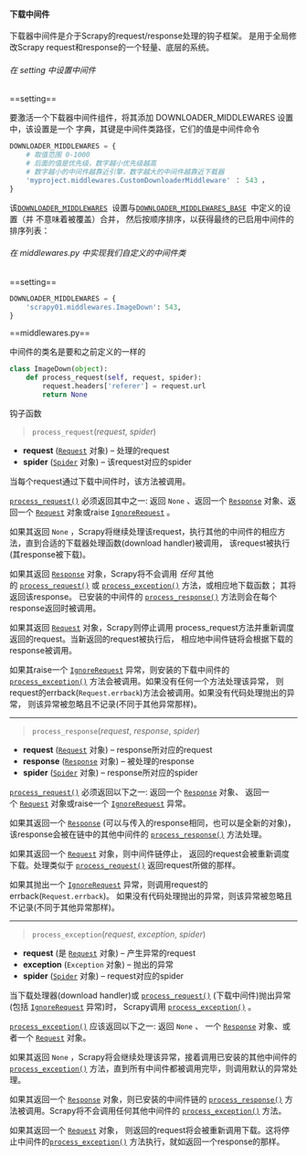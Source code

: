 #### 下载中间件

下载器中间件是介于Scrapy的request/response处理的钩子框架。 是用于全局修改Scrapy request和response的一个轻量、底层的系统。 

###### 在 setting 中设置中间件

==setting==

要激活一个下载器中间件组件，将其添加 DOWNLOADER_MIDDLEWARES 设置中，该设置是一个 字典，其键是中间件类路径，它们的值是中间件命令 

```python
DOWNLOADER_MIDDLEWARES = { 
    # 取值范围 0-1000
    # 后面的值是优先级，数字越小优先级越高 
    # 数字越小的中间件越靠近引擎，数字越大的中间件越靠近下载器
    'myproject.middlewares.CustomDownloaderMiddleware' ： 543 ， 
} 
```

该[`DOWNLOADER_MIDDLEWARES`](https://scrapy-chs.readthedocs.io/zh_CN/latest/topics/settings.html#std:setting-DOWNLOADER_MIDDLEWARES)  设置与[`DOWNLOADER_MIDDLEWARES_BASE`](https://scrapy-chs.readthedocs.io/zh_CN/latest/topics/settings.html#std:setting-DOWNLOADER_MIDDLEWARES_BASE)  中定义的设置（并 不意味着被覆盖）合并， 然后按顺序排序，以获得最终的已启用中间件的排序列表：

###### 在 middlewares.py 中实现我们自定义的中间件类

==setting==

```python
DOWNLOADER_MIDDLEWARES = {
    'scrapy01.middlewares.ImageDown': 543,
}
```

==middlewares.py==

中间件的类名是要和之前定义的一样的

```python
class ImageDown(object):
    def process_request(self, request, spider):
        request.headers['referer'] = request.url
        return None
```

钩子函数

> `process_request`(*request*, *spider*) 

- **request** ([`Request`](https://scrapy-chs.readthedocs.io/zh_CN/latest/topics/request-response.html#scrapy.http.Request) 对象) – 处理的request
- **spider** ([`Spider`](https://scrapy-chs.readthedocs.io/zh_CN/latest/topics/spiders.html#scrapy.spider.Spider) 对象) – 该request对应的spider

当每个request通过下载中间件时，该方法被调用。 

[`process_request()`](https://scrapy-chs.readthedocs.io/zh_CN/latest/topics/downloader-middleware.html#scrapy.contrib.downloadermiddleware.DownloaderMiddleware.process_request) 必须返回其中之一: 返回 `None` 、返回一个 [`Response`](https://scrapy-chs.readthedocs.io/zh_CN/latest/topics/request-response.html#scrapy.http.Response) 对象、返回一个 [`Request`](https://scrapy-chs.readthedocs.io/zh_CN/latest/topics/request-response.html#scrapy.http.Request) 对象或raise [`IgnoreRequest`](https://scrapy-chs.readthedocs.io/zh_CN/latest/topics/exceptions.html#scrapy.exceptions.IgnoreRequest) 。 

如果其返回 `None` ，Scrapy将继续处理该request，执行其他的中间件的相应方法，直到合适的下载器处理函数(download handler)被调用， 该request被执行(其response被下载)。 

如果其返回 [`Response`](https://scrapy-chs.readthedocs.io/zh_CN/latest/topics/request-response.html#scrapy.http.Response) 对象，Scrapy将不会调用 *任何* 其他的 [`process_request()`](https://scrapy-chs.readthedocs.io/zh_CN/latest/topics/downloader-middleware.html#scrapy.contrib.downloadermiddleware.DownloaderMiddleware.process_request) 或 [`process_exception()`](https://scrapy-chs.readthedocs.io/zh_CN/latest/topics/downloader-middleware.html#scrapy.contrib.downloadermiddleware.DownloaderMiddleware.process_exception) 方法，或相应地下载函数； 其将返回该response。 已安装的中间件的 [`process_response()`](https://scrapy-chs.readthedocs.io/zh_CN/latest/topics/downloader-middleware.html#scrapy.contrib.downloadermiddleware.DownloaderMiddleware.process_response) 方法则会在每个response返回时被调用。 

如果其返回 [`Request`](https://scrapy-chs.readthedocs.io/zh_CN/latest/topics/request-response.html#scrapy.http.Request) 对象，Scrapy则停止调用 process_request方法并重新调度返回的request。当新返回的request被执行后， 相应地中间件链将会根据下载的response被调用。

如果其raise一个 [`IgnoreRequest`](https://scrapy-chs.readthedocs.io/zh_CN/latest/topics/exceptions.html#scrapy.exceptions.IgnoreRequest) 异常，则安装的下载中间件的 [`process_exception()`](https://scrapy-chs.readthedocs.io/zh_CN/latest/topics/downloader-middleware.html#scrapy.contrib.downloadermiddleware.DownloaderMiddleware.process_exception) 方法会被调用。如果没有任何一个方法处理该异常， 则request的errback(`Request.errback`)方法会被调用。如果没有代码处理抛出的异常， 则该异常被忽略且不记录(不同于其他异常那样)。

---

> `process_response`(*request*, *response*, *spider*) 

- **request** ([`Request`](https://scrapy-chs.readthedocs.io/zh_CN/latest/topics/request-response.html#scrapy.http.Request) 对象) – response所对应的request
- **response** ([`Response`](https://scrapy-chs.readthedocs.io/zh_CN/latest/topics/request-response.html#scrapy.http.Response) 对象) – 被处理的response
- **spider** ([`Spider`](https://scrapy-chs.readthedocs.io/zh_CN/latest/topics/spiders.html#scrapy.spider.Spider) 对象) – response所对应的spider

[`process_request()`](https://scrapy-chs.readthedocs.io/zh_CN/latest/topics/downloader-middleware.html#scrapy.contrib.downloadermiddleware.DownloaderMiddleware.process_request) 必须返回以下之一: 返回一个 [`Response`](https://scrapy-chs.readthedocs.io/zh_CN/latest/topics/request-response.html#scrapy.http.Response) 对象、 返回一个 [`Request`](https://scrapy-chs.readthedocs.io/zh_CN/latest/topics/request-response.html#scrapy.http.Request) 对象或raise一个 [`IgnoreRequest`](https://scrapy-chs.readthedocs.io/zh_CN/latest/topics/exceptions.html#scrapy.exceptions.IgnoreRequest) 异常。 

如果其返回一个 [`Response`](https://scrapy-chs.readthedocs.io/zh_CN/latest/topics/request-response.html#scrapy.http.Response) (可以与传入的response相同，也可以是全新的对象)， 该response会被在链中的其他中间件的 [`process_response()`](https://scrapy-chs.readthedocs.io/zh_CN/latest/topics/downloader-middleware.html#scrapy.contrib.downloadermiddleware.DownloaderMiddleware.process_response) 方法处理。

如果其返回一个 [`Request`](https://scrapy-chs.readthedocs.io/zh_CN/latest/topics/request-response.html#scrapy.http.Request) 对象，则中间件链停止， 返回的request会被重新调度下载。处理类似于 [`process_request()`](https://scrapy-chs.readthedocs.io/zh_CN/latest/topics/downloader-middleware.html#scrapy.contrib.downloadermiddleware.DownloaderMiddleware.process_request) 返回request所做的那样。

如果其抛出一个 [`IgnoreRequest`](https://scrapy-chs.readthedocs.io/zh_CN/latest/topics/exceptions.html#scrapy.exceptions.IgnoreRequest) 异常，则调用request的errback(`Request.errback`)。 如果没有代码处理抛出的异常，则该异常被忽略且不记录(不同于其他异常那样)。

---

> `process_exception`(*request*, *exception*, *spider*) 

- **request** (是 [`Request`](https://scrapy-chs.readthedocs.io/zh_CN/latest/topics/request-response.html#scrapy.http.Request) 对象) – 产生异常的request
- **exception** (`Exception` 对象) – 抛出的异常
- **spider** ([`Spider`](https://scrapy-chs.readthedocs.io/zh_CN/latest/topics/spiders.html#scrapy.spider.Spider) 对象) – request对应的spider

当下载处理器(download handler)或 [`process_request()`](https://scrapy-chs.readthedocs.io/zh_CN/latest/topics/downloader-middleware.html#scrapy.contrib.downloadermiddleware.DownloaderMiddleware.process_request) (下载中间件)抛出异常(包括 [`IgnoreRequest`](https://scrapy-chs.readthedocs.io/zh_CN/latest/topics/exceptions.html#scrapy.exceptions.IgnoreRequest) 异常)时， Scrapy调用 [`process_exception()`](https://scrapy-chs.readthedocs.io/zh_CN/latest/topics/downloader-middleware.html#scrapy.contrib.downloadermiddleware.DownloaderMiddleware.process_exception) 。

[`process_exception()`](https://scrapy-chs.readthedocs.io/zh_CN/latest/topics/downloader-middleware.html#scrapy.contrib.downloadermiddleware.DownloaderMiddleware.process_exception) 应该返回以下之一: 返回 `None` 、 一个 [`Response`](https://scrapy-chs.readthedocs.io/zh_CN/latest/topics/request-response.html#scrapy.http.Response) 对象、或者一个 [`Request`](https://scrapy-chs.readthedocs.io/zh_CN/latest/topics/request-response.html#scrapy.http.Request) 对象。

如果其返回 `None` ，Scrapy将会继续处理该异常，接着调用已安装的其他中间件的[`process_exception()`](https://scrapy-chs.readthedocs.io/zh_CN/latest/topics/downloader-middleware.html#scrapy.contrib.downloadermiddleware.DownloaderMiddleware.process_exception) 方法，直到所有中间件都被调用完毕，则调用默认的异常处理。

如果其返回一个 [`Response`](https://scrapy-chs.readthedocs.io/zh_CN/latest/topics/request-response.html#scrapy.http.Response) 对象，则已安装的中间件链的 [`process_response()`](https://scrapy-chs.readthedocs.io/zh_CN/latest/topics/downloader-middleware.html#scrapy.contrib.downloadermiddleware.DownloaderMiddleware.process_response) 方法被调用。Scrapy将不会调用任何其他中间件的 [`process_exception()`](https://scrapy-chs.readthedocs.io/zh_CN/latest/topics/downloader-middleware.html#scrapy.contrib.downloadermiddleware.DownloaderMiddleware.process_exception) 方法。

如果其返回一个 [`Request`](https://scrapy-chs.readthedocs.io/zh_CN/latest/topics/request-response.html#scrapy.http.Request) 对象， 则返回的request将会被重新调用下载。这将停止中间件的[`process_exception()`](https://scrapy-chs.readthedocs.io/zh_CN/latest/topics/downloader-middleware.html#scrapy.contrib.downloadermiddleware.DownloaderMiddleware.process_exception) 方法执行，就如返回一个response的那样。
